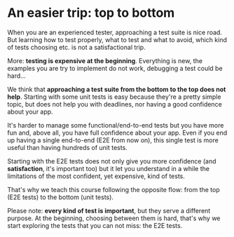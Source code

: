 # An easier trip: top to bottom

When you are an experienced tester, approaching a test suite is nice road. But learning how to test properly, what to test and what to avoid, which kind of tests choosing etc. is not a satisfactional trip.

More: **testing is expensive at the beginning**. Everything is new, the examples you are try to implement do not work, debugging a test could be hard...

We think that **approaching a test suite from the bottom to the top does not help**. Starting with some unit tests is easy because they're a pretty simple topic, but does not help you with deadlines, nor having a good confidence about your app.

It's harder to manage some functional/end-to-end tests but you have more fun and, above all, you have full confidence about your app. Even if you end up having a single end-to-end (E2E from now on), this single test is more useful than having hundreds of unit tests.

Starting with the E2E tests does not only give you more confidence (and **satisfaction**, it's important too) but it let you understand in a while the limitations of the most confident, yet expensive, kind of tests.

That's why we teach this course following the opposite flow: from the top (E2E tests) to the bottom (unit tests).

Please note: **every kind of test is important**, but they serve a different purpose. At the beginning, choosing between them is hard, that's why we start exploring the tests that you can not miss: the E2E tests.
